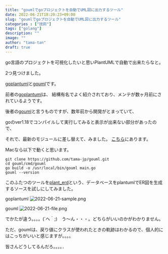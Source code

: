 ```yaml
---
title: "goumlでgoプロジェクトを自動でUML図に出力するツール"
date: 2022-06-21T18:20:23+09:00
slug: "goumlでgoプロジェクトを自動でUML図に出力するツール"
categories : ["技術"]
tags: ["golang"]
description: ""
image: ""
author: "tama-tan"
draft: true
---
```


go言語のプロジェクトを可視化したいと思いPlantUMLで自動で出来たらなと。

2つ見つけました。

[goplantuml](https://github.com/jfeliu007/goplantuml)と[gouml](https://github.com/kazukousen/gouml)です。

前者の[goplantuml](https://github.com/jfeliu007/goplantuml)は、
結構有名でよく紹介されており、メンテが数ヶ月前にされているようです。

後者の[gouml](https://github.com/kazukousen/gouml)と言うものですが、数年前から開発がとまっていて、

goのver1.18でコンパイルして実行してみると表示が出来ない部分があったので、

それで、最新のモジュールに差し替えて、みました。
[こちら](https://github.com/tama-jp/gouml)にあります。

Macなら以下で動くと思います。

```shell
git clone https://github.com/tama-jp/gouml.git
cd gouml/cmd/gouml
go build -o /usr/local/bin/gouml main.go
gouml --version 
```

このふたつのツールを[plant_erd](https://github.com/sue445/plant_erd)という、データベースをplantumlでER図を生成するソースを試しにしてみました。

goplantuml
![2022-06-21-sample.png](../img/2022-06-21-sample.png)

gouml
![2022-06-21-file.png](../img/2022-06-21-file.png)

でかたが違う。。。。(´ヘ｀;)　う〜ん・・・。どちらがいいのかがわかりません。

ただ、goumlは、戻り値にクラスが使われたときの軌跡はわかるので、個人的にはこっちがいいと感じますが。。。。

皆さんどうしてるんだろ。。。。．

